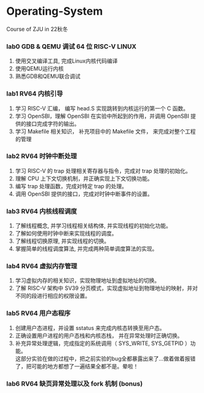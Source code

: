 # Operating-System
Course of ZJU in 22秋冬

### lab0 GDB & QEMU 调试 64 位 RISC-V LINUX
1. 使用交叉编译工具, 完成Linux内核代码编译
2. 使用QEMU运行内核
3. 熟悉GDB和QEMU联合调试
### lab1 RV64 内核引导
1. 学习 RISC-V 汇编， 编写 head.S 实现跳转到内核运行的第一个 C 函数。
2. 学习 OpenSBI，理解 OpenSBI 在实验中所起到的作用，并调用 OpenSBI 提供的接口完成字符的输出。
3. 学习 Makefile 相关知识， 补充项目中的 Makefile 文件， 来完成对整个工程的管理
### lab2 RV64 时钟中断处理
1. 学习 RISC-V 的 trap 处理相关寄存器与指令，完成对 trap 处理的初始化。
2. 理解 CPU 上下文切换机制，并正确实现上下文切换功能。
3. 编写 trap 处理函数，完成对特定 trap 的处理。
4. 调用 OpenSBI 提供的接口，完成对时钟中断事件的设置。
### lab3 RV64 内核线程调度
1. 了解线程概念, 并学习线程相关结构体, 并实现线程的初始化功能。
2. 了解如何使用时钟中断来实现线程的调度。
3. 了解线程切换原理, 并实现线程的切换。
4. 掌握简单的线程调度算法, 并完成两种简单调度算法的实现。
### lab4 RV64 虚拟内存管理
1. 学习虚拟内存的相关知识，实现物理地址到虚拟地址的切换。
2. 了解 RISC-V 架构中 SV39 分页模式，实现虚拟地址到物理地址的映射，并对不同的段进行相应的权限设置。
### lab5 RV64 用户态程序
1. 创建用户态进程，并设置 sstatus 来完成内核态转换至用户态。
2. 正确设置用户进程的用户态栈和内核态栈， 并在异常处理时正确切换。
3. 补充异常处理逻辑，完成指定的系统调用（ SYS_WRITE, SYS_GETPID ）功能。  
这部分实验在做的过程中，把之前实验的bug全都暴露出来了...做着做着报错了，把可能的地方都想了一遍结果全都不是。晕啦！

### lab6 RV64 缺页异常处理以及 fork 机制 (bonus)
